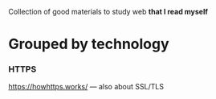 Collection of good materials to study web **that I read myself**
# Grouped by technology

### HTTPS
https://howhttps.works/ — also about SSL/TLS
